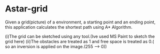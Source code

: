 # Astar-grid

Given a grid(picture) of a environment, a  starting point and an ending point, this application calculates the shortest path using A* Algorithm.
 
(i)The grid can be sketched using any tool.(Ive used MS Paint to sketch the grid here)
(ii)The obstacles are treated as 1 and free space is treated as 0.( so an inversion is applied on the image.(255 --> 0))



